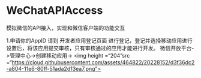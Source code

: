 # WeChatAPIAccess
模拟微信的API接入，实现和微信客户端的功能交互


1.申请你的AppID
请到 开发者应用登记页面 进行登记，登记并选择移动应用进行设置后，将该应用提交审核，只有审核通过的应用才能进行开发。
微信开放平台->管理中心->创建移动应用->
<img height =“204”src =“https://cloud.githubusercontent.com/assets/464822/20228152/d3f36dc2-a804-11e6-80ff-51ada2d13ea7.png”>
